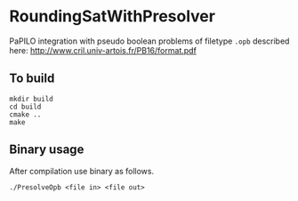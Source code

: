 # RoundingSatWithPresolver
PaPILO integration with pseudo boolean problems of filetype `.opb` described here: http://www.cril.univ-artois.fr/PB16/format.pdf
## To build
```
mkdir build 
cd build 
cmake ..
make
```
## Binary usage
After compilation use binary as follows.
```
./PresolveOpb <file in> <file out>
```

